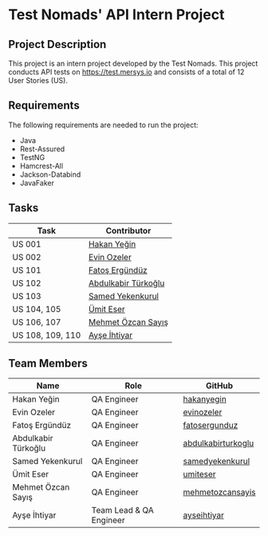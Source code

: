 # Test Nomads' API Intern Project 

## Project Description
This project is an intern project developed by the Test Nomads. This project conducts API tests on https://test.mersys.io and consists of a total of 12 User Stories (US).

## Requirements
The following requirements are needed to run the project:
- Java
- Rest-Assured
- TestNG
- Hamcrest-All
- Jackson-Databind
- JavaFaker

## Tasks
| Task                            | Contributor                                                     |
|---------------------------------|-----------------------------------------------------------------|
| US 001                          | [Hakan Yeğin](https://github.com/hakanyegin)                    |
| US 002                          | [Evin Ozeler](https://github.com/Evinevin1)                     |
| US 101                          | [Fatoş Ergündüz](https://github.com/fatosergunduz)              |
| US 102                          | [Abdulkabir Türkoğlu](https://github.com/AbdulkabirTurkoglu)    |
| US 103                          | [Samed Yekenkurul](https://github.com/samfrmda01)               |
| US 104, 105                     | [Ümit Eser](https://github.com/umiteser)                        |
| US 106, 107                     | [Mehmet Özcan Sayış](https://github.com/ozcansayis)             |
| US 108, 109, 110                | [Ayşe İhtiyar](https://github.com/ayseihtiyar)                  |




## Team Members
| Name                    | Role                      | GitHub                                                      |
|-------------------------|---------------------------|-------------------------------------------------------------|
| Hakan Yeğin             | QA Engineer               | [hakanyegin](https://github.com/hakanyegin)                 |
| Evin Ozeler             | QA Engineer               | [evinozeler](https://github.com/Evinevin1)                  |
| Fatoş Ergündüz          | QA Engineer               | [fatosergunduz](https://github.com/fatosergunduz)           |
| Abdulkabir Türkoğlu     | QA Engineer               | [abdulkabirturkoglu](https://github.com/AbdulkabirTurkoglu) |
| Samed Yekenkurul        | QA Engineer               | [samedyekenkurul](https://github.com/samfrmda01)            |
| Ümit Eser               | QA Engineer               | [umiteser](https://github.com/umiteser)                     |
| Mehmet Özcan Sayış      | QA Engineer               | [mehmetozcansayis](https://github.com/ozcansayis)           |
| Ayşe İhtiyar            | Team Lead & QA Engineer   | [ayseihtiyar](https://github.com/ayseihtiyar)               |
